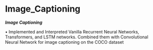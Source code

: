 # Image_Captioning

***Image Captioning***

•	Implemented and Interpreted Vanilla Recurrent Neural Networks, Transformers, and LSTM networks. Combined them with Convolutional Neural Network for image captioning on the COCO    dataset
